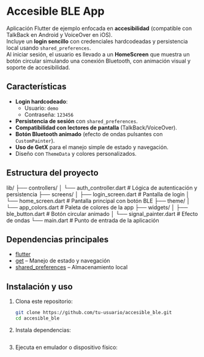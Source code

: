 # Accesible BLE App

Aplicación Flutter de ejemplo enfocada en **accesibilidad** (compatible con TalkBack en Android y VoiceOver en iOS).  
Incluye un **login sencillo** con credenciales hardcodeadas y persistencia local usando `shared_preferences`.  
Al iniciar sesión, el usuario es llevado a un **HomeScreen** que muestra un botón circular simulando una conexión Bluetooth, con animación visual y soporte de accesibilidad.

## Características

- **Login hardcodeado**:
  - Usuario: `demo`
  - Contraseña: `123456`
- **Persistencia de sesión** con `shared_preferences`.
- **Compatibilidad con lectores de pantalla** (TalkBack/VoiceOver).
- **Botón Bluetooth animado** (efecto de ondas pulsantes con `CustomPainter`).
- **Uso de GetX** para el manejo simple de estado y navegación.
- Diseño con `ThemeData` y colores personalizados.

## Estructura del proyecto

lib/
├── controllers/
│ └── auth_controller.dart # Lógica de autenticación y persistencia
├── screens/
│ ├── login_screen.dart # Pantalla de login
│ └── home_screen.dart # Pantalla principal con botón BLE
├── theme/
│ └── app_colors.dart # Paleta de colores de la app
├── widgets/
│ ├── ble_button.dart # Botón circular animado
│ └── signal_painter.dart # Efecto de ondas
└── main.dart # Punto de entrada de la aplicación

## Dependencias principales

- [flutter](https://flutter.dev/)
- [get](https://pub.dev/packages/get) – Manejo de estado y navegación
- [shared_preferences](https://pub.dev/packages/shared_preferences) – Almacenamiento local

## Instalación y uso

1. Clona este repositorio:
   ```bash
   git clone https://github.com/tu-usuario/accesible_ble.git
   cd accesible_ble
   ```
2. Instala dependencias:

   ```flutter pub get

   ```

3. Ejecuta en emulador o dispositivo físico:
   ```flutter run

   ```
